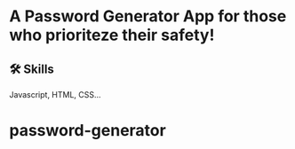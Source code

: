 
# A Password Generator App for those who prioriteze their safety!


## 🛠 Skills
Javascript, HTML, CSS...



# password-generator
